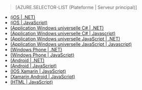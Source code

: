 ﻿> [AZURE.SELECTOR-LIST (Plateforme | Serveur principal)]
- [(iOS | .NET)](/fr-fr/documentation/articles/mobile-services-dotnet-backend-ios-get-started-data/)
- [(iOS | JavaScript)](/fr-fr/documentation/articles/mobile-services-ios-get-started-data/)
- [(Application Windows universelle C# | .NET)](/fr-fr/documentation/articles/mobile-services-dotnet-backend-windows-universal-dotnet-get-started-data/)
- [(Application Windows universelle C# | Javascript)](/fr-fr/documentation/articles/mobile-services-javascript-backend-windows-universal-dotnet-get-started-data/)
- [(Application Windows universelle JavaScript | .NET)](/fr-fr/documentation/articles/mobile-services-dotnet-backend-windows-universal-javascript-get-started-data/)
- [(Application Windows universelle JavaScript | Javascript)](/fr-fr/documentation/articles/mobile-services-javascript-backend-windows-universal-javascript-get-started-data/)
- [(Windows Phone | .NET)](/fr-fr/documentation/articles/mobile-services-dotnet-backend-windows-phone-get-started-data/)
- [(Windows Phone | JavaScript)](/fr-fr/documentation/articles/mobile-services-javascript-backend-windows-phone-get-started-data/)
- [(Android | .NET)](/fr-fr/documentation/articles/mobile-services-dotnet-backend-android-get-started-data-EC/)
- [(Android | JavaScript)](/fr-fr/documentation/articles/mobile-services-android-get-started-data-EC/)
- [(IOS Xamarin | JavaScript)](/fr-fr/documentation/articles/partner-xamarin-mobile-services-ios-get-started-data/)
- [(Xamarin Android | JavaScript)](/fr-fr/documentation/articles/partner-xamarin-mobile-services-android-get-started-data/)
- [(HTML | JavaScript)](/fr-fr/documentation/articles/mobile-services-html-get-started-data/)

<!--HONumber=45--> 
